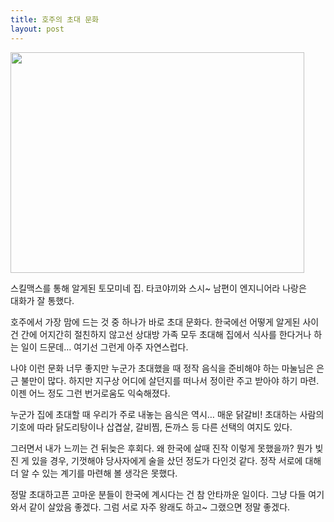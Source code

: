 ```yaml
---
title: 호주의 초대 문화
layout: post
---
```

<div style="width: 480px" class="wp-caption aligncenter">
  <img src="http://w12ard.github.io/wp-content/uploads/1/cfile10.uf.114F8D1D4B1A366C12C553.jpg" width="470" height="353" alt="" filename="cfile10.uf.114F8D1D4B1A366C12C553.jpg" filemime="" />
  
  <p class="wp-caption-text">
    스킬맥스를 통해 알게된 토모미네 집. 타코야끼와 스시~ 남편이 엔지니어라 나랑은 대화가 잘 통했다.
  </p>
</div>

  
호주에서 가장 맘에 드는 것 중 하나가 바로 초대 문화다. 한국에선 어떻게 알게된 사이건 간에 어지간히 절친하지 않고선 상대방 가족 모두 초대해 집에서 식사를 한다거나 하는 일이 드문데&#8230; 여기선 그런게 아주 자연스럽다. 

나야 이런 문화 너무 좋지만 누군가 초대했을 때 정작 음식을 준비해야 하는 마눌님은 은근 불만이 많다. 하지만 지구상 어디에 살던지를 떠나서 정이란 주고 받아야 하기 마련. 이젠 어느 정도 그런 번거로움도 익숙해졌다. 

누군가 집에 초대할 때 우리가 주로 내놓는 음식은 역시&#8230; 매운 닭갈비! 초대하는 사람의 기호에 따라 닭도리탕이나 삽겹살, 갈비찜, 돈까스 등 다른 선택의 여지도 있다. 

그러면서 내가 느끼는 건 뒤늦은 후회다. 왜 한국에 살때 진작 이렇게 못했을까? 뭔가 빚진 게 있을 경우, 기껏해야 당사자에게 술을 샀던 정도가 다인것 같다. 정작 서로에 대해 더 알 수 있는 계기를 마련해 볼 생각은 못했다. 

정말 초대하고픈 고마운 분들이 한국에 계시다는 건 참 안타까운 일이다. 그냥 다들 여기 와서 같이 살았음 좋겠다. 그럼 서로 자주 왕래도 하고~ 그랬으면 정말 좋겠다.